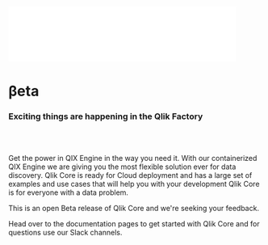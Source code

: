 <div class="marketing-background">
  <div class="marketing-header">
    <img src="images/QlikCore-Horizontal-Print-white.svg"><br>
    <h1>βeta</h1>
    <h3>Exciting things are happening in the Qlik Factory</h3><br><br>
   </div>
</div>

<div class="marketing-text">
    <p>Get the power in QIX Engine in the way you need it. With our containerized
    QIX Engine we are giving you the most flexible solution ever for data
    discovery. Qlik Core is ready for Cloud deployment and has a large set of examples
    and use cases that will help you with your development Qlik Core is
    for everyone with a data problem.</p>
    <p>This is an open Beta release of Qlik Core and we're seeking your feedback.</p>
    <p>Head over to the documentation pages to get started with Qlik Core and
    for questions use our Slack channels.</p>
</div>
